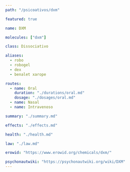```yaml
---
path: "/psicoativos/dxm"

featured: true

name: DXM

molecules: ["dxm"]

class: Dissociativo

aliases: 
  - robo
  - robogel
  - dex
  - benalet xarope

routes:
  - name: Oral
    duration: "./durations/oral.md"
    dosage: "./dosages/oral.md" 
  - name: Nasal
  - name: Intravenoso

summary: "./summary.md"

effects: "./effects.md"

health: "./health.md"

law: "./law.md"

erowid: "https://www.erowid.org/chemicals/dxm/"

psychonautwiki: "https://psychonautwiki.org/wiki/DXM"
---
```

